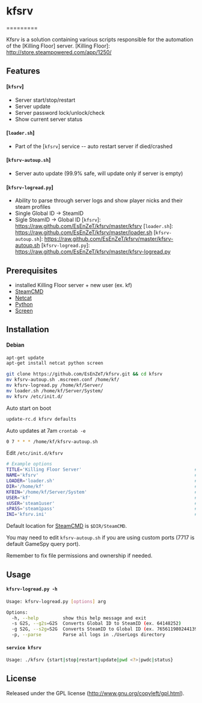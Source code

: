 # kfsrv
=========

Kfsrv is a solution containing various scripts responsible for the automation of the [Killing Floor] server.
[Killing Floor]: http://store.steampowered.com/app/1250/


## Features
#### [`kfsrv`]
* Server start/stop/restart
* Server update
* Server password lock/unlock/check
* Show current server status

#### [`loader.sh`]
* Part of the [`kfsrv`] service -- auto restart server if died/crashed

#### [`kfsrv-autoup.sh`]
* Server auto update (99.9% safe, will update only if server is empty)

#### [`kfsrv-logread.py`]
* Ability to parse through server logs and show player nicks and their steam profiles
* Single Global ID -> SteamID
* Sigle SteamID -> Global ID
[`kfsrv`]: https://raw.github.com/EsEnZeT/kfsrv/master/kfsrv
[`loader.sh`]: https://raw.github.com/EsEnZeT/kfsrv/master/loader.sh
[`kfsrv-autoup.sh`]: https://raw.github.com/EsEnZeT/kfsrv/master/kfsrv-autoup.sh
[`kfsrv-logread.py`]: https://raw.github.com/EsEnZeT/kfsrv/master/kfsrv-logread.py

## Prerequisites
* installed Killing Floor server + new user (ex. kf)
* [SteamCMD]
* [Netcat]
* [Python]
* [Screen]

[SteamCMD]: https://developer.valvesoftware.com/wiki/SteamCMD
[Netcat]: http://netcat.sourceforge.net/
[Python]: http://www.python.org/
[Screen]: http://linux.die.net/man/1/screen

## Installation

#### Debian
```bash
apt-get update
apt-get install netcat python screen

git clone https://github.com/EsEnZeT/kfsrv.git && cd kfsrv
mv kfsrv-autoup.sh .mscreen.conf /home/kf/
mv kfsrv-logread.py /home/kf/Server/
mv loader.sh /home/kf/Server/System/
mv kfsrv /etc/init.d/
```

Auto start on boot
```bash
update-rc.d kfsrv defaults
```

Auto updates at 7am `crontab -e`
```bash
0 7 * * * /home/kf/kfsrv-autoup.sh
```

Edit `/etc/init.d/kfsrv`
```bash
# Example options
TITLE='Killing Floor Server'                                          # Script title (ex. KF Server)
NAME='kfsrv'                                                          # Name for screen session (ex. kfsrv)
LOADER='loader.sh'                                                    # Server loader
DIR='/home/kf'                                                        # User dir (ex. /home/kf)
KFBIN='/home/kf/Server/System'                                        # Game path (ex. /home/kf/Server/System)
USER='kf'                                                             # Server user (ex. kf)
sUSER='steam1user'                                                    # Steam user (create one!)
sPASS='steam1pass'                                                    # Steam password
INI='kfsrv.ini'                                                       # Server configuration file (ex. server.ini)
```

Default location for [SteamCMD] is `$DIR/SteamCMD`.

You may need to edit `kfsrv-autoup.sh` if you are using custom ports (7717 is default GameSpy query port).

Remember to fix file permissions and ownership if needed.


## Usage
#### `kfsrv-logread.py -h`
```bash
Usage: kfsrv-logread.py [options] arg

Options:
  -h, --help         show this help message and exit
  -s G2S, --g2s=G2S  Converts Global ID to SteamID (ex. 64148252)
  -g S2G, --s2g=S2G  Converts SteamID to Global ID (ex. 76561198024413980)
  -p, --parse        Parse all logs in ./UserLogs directory
```


#### `service kfsrv`
```bash
Usage: ./kfsrv {start|stop|restart|update|pwd <?>|pwdc|status}
```


## License
Released under the GPL license (http://www.gnu.org/copyleft/gpl.html).

